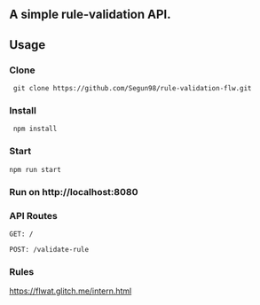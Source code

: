 ## A simple rule-validation API.

## Usage

### Clone

```
 git clone https://github.com/Segun98/rule-validation-flw.git
```

### Install

```
 npm install
```

### Start

```
npm run start
```

### Run on http://localhost:8080

### API Routes

```
GET: /

POST: /validate-rule
```

### Rules

https://flwat.glitch.me/intern.html

